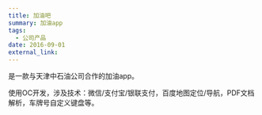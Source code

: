 ```yaml
---
title: 加油吧
summary: 加油app
tags:
  - 公司产品
date: 2016-09-01
external_link: 
---
```


是一款与天津中石油公司合作的加油app。

使用OC开发，涉及技术：微信/支付宝/银联支付，百度地图定位/导航，PDF文档解析，车牌号自定义键盘等。